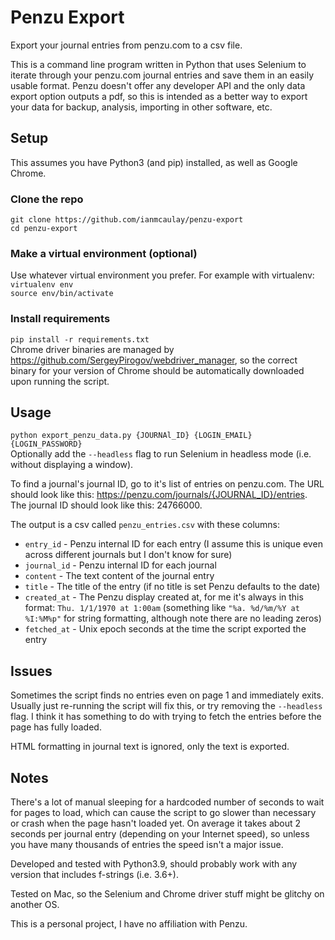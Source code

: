 # Penzu Export
Export your journal entries from penzu.com to a csv file.  

This is a command line program written in Python that uses Selenium to iterate through your penzu.com journal entries and save them in an easily usable format. Penzu doesn't offer any developer API and the only data export option outputs a pdf, so this is intended as a better way to export your data for backup, analysis, importing in other software, etc.

## Setup

This assumes you have Python3 (and pip) installed, as well as Google Chrome. 

### Clone the repo
`git clone https://github.com/ianmcaulay/penzu-export`  
`cd penzu-export`

### Make a virtual environment (optional)
Use whatever virtual environment you prefer. For example with virtualenv:  
`virtualenv env`  
`source env/bin/activate`

### Install requirements 
`pip install -r requirements.txt`  
Chrome driver binaries are managed by https://github.com/SergeyPirogov/webdriver_manager, so the correct binary for your version of Chrome should be automatically downloaded upon running the script. 

## Usage
`python export_penzu_data.py {JOURNAl_ID} {LOGIN_EMAIL} {LOGIN_PASSWORD}`  
Optionally add the `--headless` flag to run Selenium in headless mode (i.e. without displaying a window). 

To find a journal's journal ID, go to it's list of entries on penzu.com. The URL should look like this: https://penzu.com/journals/{JOURNAL_ID}/entries. The journal ID should look like this: 24766000.

The output is a csv called `penzu_entries.csv` with these columns:  
* `entry_id` - Penzu internal ID for each entry (I assume this is unique even across different journals but I don't know for sure)  
* `journal_id` - Penzu internal ID for each journal  
* `content` - The text content of the journal entry  
* `title` - The title of the entry (if no title is set Penzu defaults to the date)  
* `created_at` - The Penzu display created at, for me it's always in this format: `Thu. 1/1/1970 at 1:00am` (something like `"%a. %d/%m/%Y at %I:%M%p"` for string formatting, although note there are no leading zeros)  
* `fetched_at` - Unix epoch seconds at the time the script exported the entry  

## Issues
Sometimes the script finds no entries even on page 1 and immediately exits. Usually just re-running the script will fix this, or try removing the `--headless` flag. I think it has something to do with trying to fetch the entries before the page has fully loaded.

HTML formatting in journal text is ignored, only the text is exported.

## Notes
There's a lot of manual sleeping for a hardcoded number of seconds to wait for pages to load, which can cause the script to go slower than necessary or crash when the page hasn't loaded yet. On average it takes about 2 seconds per journal entry (depending on your Internet speed), so unless you have many thousands of entries the speed isn't a major issue.

Developed and tested with Python3.9, should probably work with any version that includes f-strings (i.e. 3.6+).  

Tested on Mac, so the Selenium and Chrome driver stuff might be glitchy on another OS.  

This is a personal project, I have no affiliation with Penzu.  

